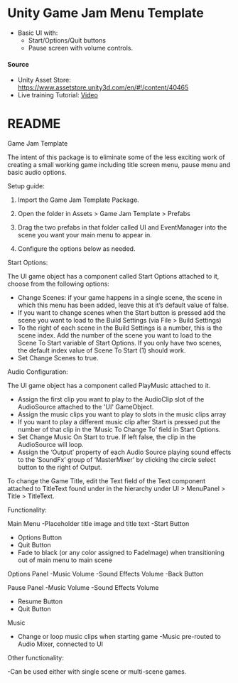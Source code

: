 # Unity Game Jam Menu Template
* Basic UI with:
  * Start/Options/Quit buttons
  * Pause screen with volume controls.

#### Source
* Unity Asset Store: https://www.assetstore.unity3d.com/en/#!/content/40465
* Live training Tutorial: [Video](http://unity3d.com/learn/tutorials/modules/beginner/live-training-archive/game-jam-template?playlist=17111)

# README
Game Jam Template 


The intent of this package is to eliminate some of the less exciting work of creating a small working game including title screen menu, pause menu and basic audio options.


Setup guide:


1. Import the Game Jam Template Package.


1. Open the folder in Assets > Game Jam Template > Prefabs


1. Drag the two prefabs in that folder called UI and EventManager into the scene you want your main menu to appear in.
2. Configure the options below as needed.


Start Options:


The UI game object has a component called Start Options attached to it, choose from the following options:


* Change Scenes: if your game happens in a single scene, the scene in which this menu has been added, leave this at it’s default value of false. 
* If you want to change scenes when the Start button is pressed add the scene you want to load to the Build Settings (via File > Build Settings)
* To the right of each scene in the Build Settings is a number, this is the scene index. Add the number of the scene you want to load to the Scene To Start variable of Start Options.  If you only have two scenes, the default index value of Scene To Start (1) should work.
* Set Change Scenes to true.


Audio Configuration:


The UI game object has a component called PlayMusic attached to it.
* Assign the first clip you want to play to the AudioClip slot of the AudioSource attached to the 'UI' GameObject.
* Assign the music clips you want to play to slots in the music clips array
* If you want to play a different music clip after Start is pressed put the number of that clip in the 'Music To Change To' field in Start Options.
* Set Change Music On Start to true. If left false, the clip in the AudioSource will loop.
* Assign the ‘Output’ property of each Audio Source playing sound effects to the ‘SoundFx’ group of ‘MasterMixer’ by clicking the circle select button to the right of Output.


To change the Game Title, edit the Text field of the Text component attached to TitleText found under in the hierarchy under UI > MenuPanel > Title > TitleText.










Functionality:


Main Menu
-Placeholder title image and title text
-Start Button
- Options Button
- Quit Button
- Fade to black (or any color assigned to FadeImage) when transitioning out of main menu to main scene


Options Panel
-Music Volume
-Sound Effects Volume
-Back Button


Pause Panel
-Music Volume
-Sound Effects Volume
- Resume Button
- Quit Button


Music 
- Change or loop music clips when starting game
-Music pre-routed to Audio Mixer, connected to UI


Other functionality:


-Can be used either with single scene or multi-scene games.

